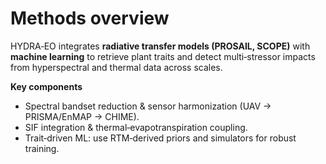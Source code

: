 # Methods overview

HYDRA‑EO integrates **radiative transfer models (PROSAIL, SCOPE)** with **machine learning** to retrieve plant traits and detect multi‑stressor impacts from hyperspectral and thermal data across scales.

**Key components**
- Spectral bandset reduction & sensor harmonization (UAV → PRISMA/EnMAP → CHIME).
- SIF integration & thermal‑evapotranspiration coupling.
- Trait‑driven ML: use RTM‑derived priors and simulators for robust training.
